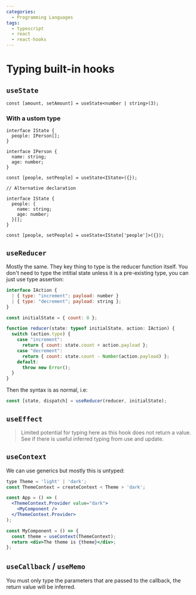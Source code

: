 ```yaml
---
categories:
  - Programming Languages
tags:
  - typescript
  - react
  - react-hooks
---
```


# Typing built-in hooks

## `useState`

```tsx
const [amount, setAmount] = useState<number | string>(3);
```

### With a ustom type

```tsx
interface IState {
  people: IPerson[];
}

interface IPerson {
  name: string;
  age: number;
}

const [people, setPeople] = useState<IState>({});

// Alternative declaration

interface IState {
  people: {
    name: string;
    age: number;
  }[];
}

const [people, setPeople] = useState<IState['people']>({});
```

## `useReducer`

Mostly the same. They key thing to type is the reducer function itself. You don't need to type the intitial state unless it is a pre-existing type, you can just use type assertion:

```jsx
interface IAction {
  | { type: "increment"; payload: number }
  | { type: "decrement"; payload: string };
}

const initialState = { count: 0 };

function reducer(state: typeof initialState, action: IAction) {
  switch (action.type) {
    case "increment":
      return { count: state.count + action.payload };
    case "decrement":
      return { count: state.count - Number(action.payload) };
    default:
      throw new Error();
  }
}
```

Then the syntax is as normal, i.e:

```js
const [state, dispatch] = useReducer(reducer, initialState);
```

## `useEffect`

> Limited potential for typing here as this hook does not return a value. See if there is useful inferred typing from use and update.

## `useContext`

We can use generics but mostly this is untyped:

```jsx
type Theme = 'light' | 'dark';
const ThemeContext = createContext < Theme > 'dark';

const App = () => (
  <ThemeContext.Provider value="dark">
    <MyComponent />
  </ThemeContext.Provider>
);

const MyComponent = () => {
  const theme = useContext(ThemeContext);
  return <div>The theme is {theme}</div>;
};
```

## `useCallback` / `useMemo`

You must only type the parameters that are passed to the callback, the return value will be inferred.

